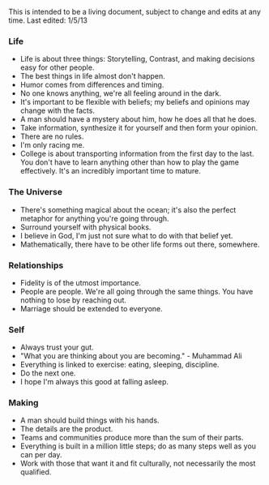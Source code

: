 This is intended to be a living document, subject to change and edits at any time.
Last edited: 1/5/13

### Life
* Life is about three things: Storytelling, Contrast, and making decisions easy for other people.
* The best things in life almost don't happen.
* Humor comes from differences and timing.
* No one knows anything, we're all feeling around in the dark.
* It's important to be flexible with beliefs; my beliefs and opinions may change with the facts.
* A man should have a mystery about him, how he does all that he does.
* Take information, synthesize it for yourself and then form your opinion.
* There are no rules.
* I'm only racing me.
* College is about transporting information from the first day to the last. You don't have to learn anything other than how to play the game effectively. It's an incredibly important time to mature.


### The Universe
* There's something magical about the ocean; it's also the perfect metaphor for anything you're going through.
* Surround yourself with physical books.
* I believe in God, I'm just not sure what to do with that belief yet.
* Mathematically, there have to be other life forms out there, somewhere.


### Relationships
* Fidelity is of the utmost importance.
* People are people. We're all going through the same things. You have nothing to lose by reaching out.
* Marriage should be extended to everyone.


### Self
* Always trust your gut.
* "What you are thinking about you are becoming." - Muhammad Ali
* Everything is linked to exercise: eating, sleeping, discipline.
* Do the next one.
* I hope I'm always this good at falling asleep.


### Making
* A man should build things with his hands.
* The details are the product.
* Teams and communities produce more than the sum of their parts.
* Everything is built in a million little steps; do as many steps well as you can per day.
* Work with those that want it and fit culturally, not necessarily the most qualified.
